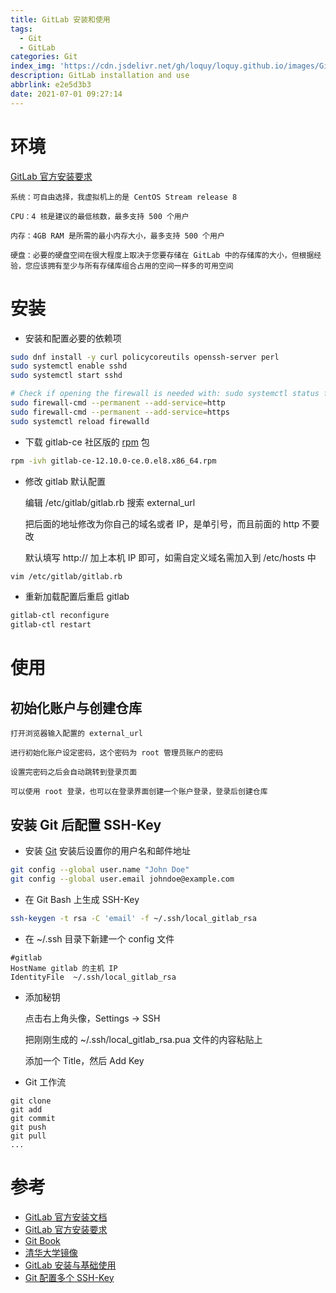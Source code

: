```yaml
---
title: GitLab 安装和使用
tags:
  - Git
  - GitLab
categories: Git
index_img: 'https://cdn.jsdelivr.net/gh/loquy/loquy.github.io/images/GitLab.jpg'
description: GitLab installation and use
abbrlink: e2e5d3b3
date: 2021-07-01 09:27:14
---
```

# 环境

[GitLab 官方安装要求](https://docs.gitlab.com/ee/install/requirements.html)
    
    系统：可自由选择，我虚拟机上的是 CentOS Stream release 8

    CPU：4 核是建议的最低核数，最多支持 500 个用户

    内存：4GB RAM 是所需的最小内存大小，最多支持 500 个用户

    硬盘：必要的硬盘空间在很大程度上取决于您要存储在 GitLab 中的存储库的大小，但根据经验，您应该拥有至少与所有存储库组合占用的空间一样多的可用空间

# 安装

- 安装和配置必要的依赖项

``` bash
sudo dnf install -y curl policycoreutils openssh-server perl
sudo systemctl enable sshd
sudo systemctl start sshd

# Check if opening the firewall is needed with: sudo systemctl status firewalld
sudo firewall-cmd --permanent --add-service=http
sudo firewall-cmd --permanent --add-service=https
sudo systemctl reload firewalld
```

- 下载 gitlab-ce 社区版的 [rpm](https://mirrors.tuna.tsinghua.edu.cn/gitlab-ce/yum/el8/) 包

``` bash
rpm -ivh gitlab-ce-12.10.0-ce.0.el8.x86_64.rpm
```

- 修改 gitlab 默认配置


    编辑 /etc/gitlab/gitlab.rb 搜索 external_url 

    把后面的地址修改为你自己的域名或者 IP，是单引号，而且前面的 http 不要改

    默认填写 http:// 加上本机 IP 即可，如需自定义域名需加入到 /etc/hosts 中

``` bash
vim /etc/gitlab/gitlab.rb
```

- 重新加载配置后重启 gitlab

``` bash
gitlab-ctl reconfigure
gitlab-ctl restart
```

# 使用

## 初始化账户与创建仓库

    打开浏览器输入配置的 external_url

    进行初始化账户设定密码，这个密码为 root 管理员账户的密码

    设置完密码之后会自动跳转到登录页面

    可以使用 root 登录，也可以在登录界面创建一个账户登录，登录后创建仓库

## 安装 Git 后配置 SSH-Key

- 安装 [Git](https://git-scm.com/book/zh/v2) 安装后设置你的用户名和邮件地址

``` bash
git config --global user.name "John Doe"
git config --global user.email johndoe@example.com
```

- 在 Git Bash 上生成 SSH-Key

``` bash
ssh-keygen -t rsa -C 'email' -f ~/.ssh/local_gitlab_rsa
```

- 在 ~/.ssh 目录下新建一个 config 文件

``` 
#gitlab
HostName gitlab 的主机 IP
IdentityFile  ~/.ssh/local_gitlab_rsa
```

- 添加秘钥


    点击右上角头像，Settings -> SSH 

    把刚刚生成的 ~/.ssh/local_gitlab_rsa.pua 文件的内容粘贴上

    添加一个 Title，然后 Add Key

- Git 工作流

``` 
git clone
git add
git commit
git push
git pull
...
```

# 参考
- [GitLab 官方安装文档](https://about.gitlab.com/install/#centos-8)
- [GitLab 官方安装要求](https://docs.gitlab.com/ee/install/requirements.html)
- [Git Book](https://git-scm.com/book/zh/v2)
- [清华大学镜像](https://mirrors.tuna.tsinghua.edu.cn/gitlab-ce/yum/el8/)
- [GitLab 安装与基础使用](https://cloud.tencent.com/developer/article/1728804)
- [Git 配置多个 SSH-Key](https://gitee.com/help/articles/4229#article-header0)
